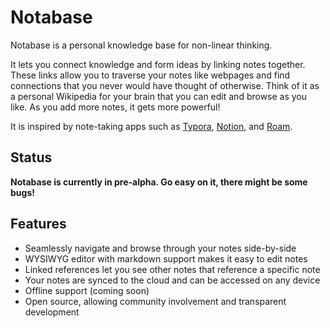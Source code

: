 # Notabase

Notabase is a personal knowledge base for non-linear thinking.

It lets you connect knowledge and form ideas by linking notes together. These links allow you to traverse your notes like webpages and find connections that you never would have thought of otherwise. Think of it as a personal Wikipedia for your brain that you can edit and browse as you like. As you add more notes, it gets more powerful!

It is inspired by note-taking apps such as [Typora](https://typora.io), [Notion](https://notion.so), and [Roam](https://roamresearch.com).

## Status

**Notabase is currently in pre-alpha. Go easy on it, there might be some bugs!**

## Features

- Seamlessly navigate and browse through your notes side-by-side
- WYSIWYG editor with markdown support makes it easy to edit notes
- Linked references let you see other notes that reference a specific note
- Your notes are synced to the cloud and can be accessed on any device
- Offline support (coming soon)
- Open source, allowing community involvement and transparent development
